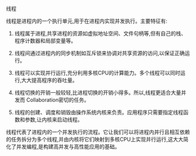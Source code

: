 线程

线程是进程内的一个执行单元,用于在进程内实现并发执行。主要特征有:

1. 线程属于进程,共享进程的资源如虚拟地址空间、文件句柄等,但有自己的栈、程序计数器和局部变量等。

2. 线程间通过进程内的同步机制如互斥锁来协调对共享资源的访问,以保证正确运行。

3. 线程可以实现并行运行,充分利用多核CPU的计算能力。多个线程可以同时运行,大大提高程序的吞吐量。

4. 线程切换的开销一般较轻,比进程切换的开销小得多。所以,线程更适合大量并发而 Collaboration密切的任务。

5. 线程的创建、调度和销毁由操作系统内核来负责。应用程序只需要指定线程函数和参数,让内核来启动线程。

线程代表了进程内的一个并发执行的流程。它让我们可以将进程内并行且相互依赖的任务拆分为多个线程,并由内核将它们映射到多核CPU上实现并行运行,这大大简化了并发编程,是构建高并发与高性能应用的基础。

